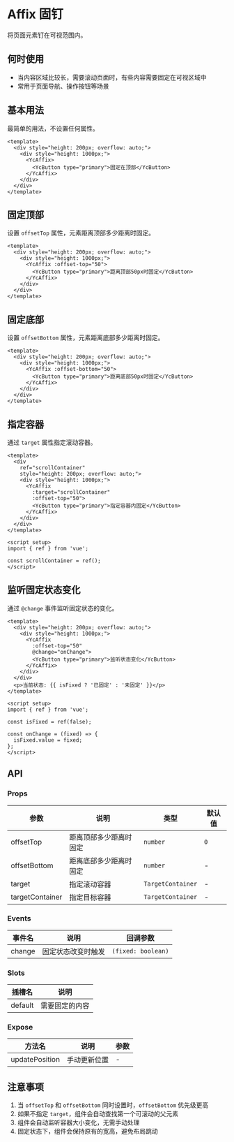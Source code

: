 # Affix 固钉

将页面元素钉在可视范围内。

## 何时使用

- 当内容区域比较长，需要滚动页面时，有些内容需要固定在可视区域中
- 常用于页面导航、操作按钮等场景

## 基本用法

最简单的用法，不设置任何属性。

```vue
<template>
  <div style="height: 200px; overflow: auto;">
    <div style="height: 1000px;">
      <YcAffix>
        <YcButton type="primary">固定在顶部</YcButton>
      </YcAffix>
    </div>
  </div>
</template>
```

## 固定顶部

设置 `offsetTop` 属性，元素距离顶部多少距离时固定。

```vue
<template>
  <div style="height: 200px; overflow: auto;">
    <div style="height: 1000px;">
      <YcAffix :offset-top="50">
        <YcButton type="primary">距离顶部50px时固定</YcButton>
      </YcAffix>
    </div>
  </div>
</template>
```

## 固定底部

设置 `offsetBottom` 属性，元素距离底部多少距离时固定。

```vue
<template>
  <div style="height: 200px; overflow: auto;">
    <div style="height: 1000px;">
      <YcAffix :offset-bottom="50">
        <YcButton type="primary">距离底部50px时固定</YcButton>
      </YcAffix>
    </div>
  </div>
</template>
```

## 指定容器

通过 `target` 属性指定滚动容器。

```vue
<template>
  <div
    ref="scrollContainer"
    style="height: 200px; overflow: auto;">
    <div style="height: 1000px;">
      <YcAffix
        :target="scrollContainer"
        :offset-top="50">
        <YcButton type="primary">指定容器内固定</YcButton>
      </YcAffix>
    </div>
  </div>
</template>

<script setup>
import { ref } from 'vue';

const scrollContainer = ref();
</script>
```

## 监听固定状态变化

通过 `@change` 事件监听固定状态的变化。

```vue
<template>
  <div style="height: 200px; overflow: auto;">
    <div style="height: 1000px;">
      <YcAffix
        :offset-top="50"
        @change="onChange">
        <YcButton type="primary">监听状态变化</YcButton>
      </YcAffix>
    </div>
  </div>
  <p>当前状态: {{ isFixed ? '已固定' : '未固定' }}</p>
</template>

<script setup>
import { ref } from 'vue';

const isFixed = ref(false);

const onChange = (fixed) => {
  isFixed.value = fixed;
};
</script>
```

## API

### Props

| 参数            | 说明                   | 类型              | 默认值 |
| --------------- | ---------------------- | ----------------- | ------ |
| offsetTop       | 距离顶部多少距离时固定 | `number`          | `0`    |
| offsetBottom    | 距离底部多少距离时固定 | `number`          | -      |
| target          | 指定滚动容器           | `TargetContainer` | -      |
| targetContainer | 指定目标容器           | `TargetContainer` | -      |

### Events

| 事件名 | 说明               | 回调参数           |
| ------ | ------------------ | ------------------ |
| change | 固定状态改变时触发 | `(fixed: boolean)` |

### Slots

| 插槽名  | 说明           |
| ------- | -------------- |
| default | 需要固定的内容 |

### Expose

| 方法名         | 说明         | 参数 |
| -------------- | ------------ | ---- |
| updatePosition | 手动更新位置 | -    |

## 注意事项

1. 当 `offsetTop` 和 `offsetBottom` 同时设置时，`offsetBottom` 优先级更高
2. 如果不指定 `target`，组件会自动查找第一个可滚动的父元素
3. 组件会自动监听容器大小变化，无需手动处理
4. 固定状态下，组件会保持原有的宽高，避免布局跳动
